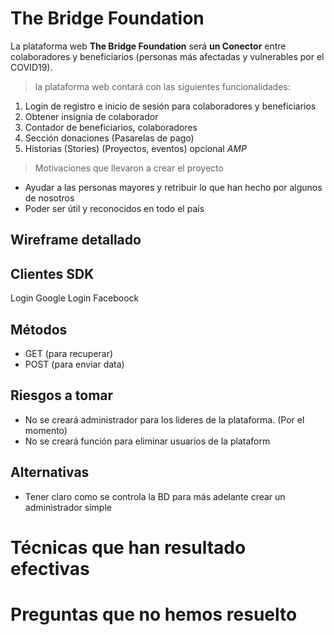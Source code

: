 # The Bridge Foundation
La plataforma web **The Bridge Foundation** será **un Conector** entre colaboradores y
beneficiarios (personas más afectadas y vulnerables por el COVID19). 

>la plataforma web contará con las siguientes funcionalidades:
1. Login de registro e inicio de sesión para colaboradores y beneficiarios
2. Obtener insignia de colaborador
3. Contador de beneficiarios, colaboradores
4. Sección donaciones (Pasarelas de pago)
5. Historias (Stories) (Proyectos, eventos) opcional *AMP*

>Motivaciones que llevaron a crear el proyecto
- Ayudar a las personas mayores y retribuir lo que han hecho por algunos de nosotros
- Poder ser útil y reconocidos en todo el país
  
## Wireframe detallado


## Clientes SDK 
Login Google
Login Faceboock

## Métodos
- GET (para recuperar)
- POST (para enviar data)

## Riesgos a tomar 
- No se creará administrador para los lideres de la plataforma. (Por el momento)
- No se creará función para eliminar usuarios de la plataform

## Alternativas 
- Tener claro como se controla la BD para más adelante crear un administrador simple
  
# Técnicas que han resultado efectivas

# Preguntas que no hemos resuelto

<!-- Cada colaborador puede realizar sus aportes, donaciones y/o intercambiar su intelecto con algunas empresas que están dispuestas a retribuir dicho trabajo con ayudas. -->


<!-- The Bridge Foundation es un **conector** de colaboradores y beneficiarios. 
Los colaboradores pueden ayudar con donaciones y/o Crowdsourcing que se puede intercambiar con alunas empresas para intercambiar por dinero o alimentos.  -->
<!-- 
1. LIsta enumerada
    - Hola subLista -->
<!-- ___ -->

<!-- *En cursiva* -->
<!-- **Negrita** -->
<!-- ***Negrita con cursiva*** -->
<!-- [Enlace](http://google.com/) -->
<!-- ![Enlace](https://superconcretos.co/public/src/img/logo.png)
<http://enlacesintitulo>
    
    Esto es un `codigo`
    Esto es un codigo -->

